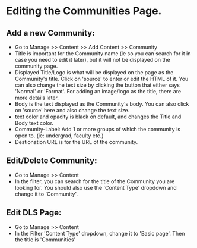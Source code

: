 # Editing the Communities Page.

## Add a new Community:
- Go to Manage >> Content >> Add Content >> Community
- Title is important for the Community name (ie so you can search for it in case you need to edit it later), but it will not be displayed on the community page.
- Displayed Title/Logo is what will be displayed on the page as the Community's title.  Click on 'source' to enter or edit the HTML of it.  You can also change the text size by clicking the button that either says 'Normal' or 'Format'.  For adding an image/logo as the title, there are more details later.
- Body is the text displayed as the Community's body.  You can also click on 'source' here and also change the text size.
- text color and opacity is black on default, and changes the Title and Body text color. 
- Community-Label: Add 1 or more groups of which the community is open to.  (ie: undergrad, faculty etc.)
- Destionation URL is for the URL of the community.  

## Edit/Delete Community:
- Go to Manage >> Content
- In the filter, you can search for the title of the Community you are looking for.  You should also use the 'Content Type' dropdown and change it to 'Community'.  

## Edit DLS Page:  
- Go to Manage >> Content
- In the Filter 'Content Type' dropdown, change it to 'Basic page'.  Then the title is 'Communities'  

